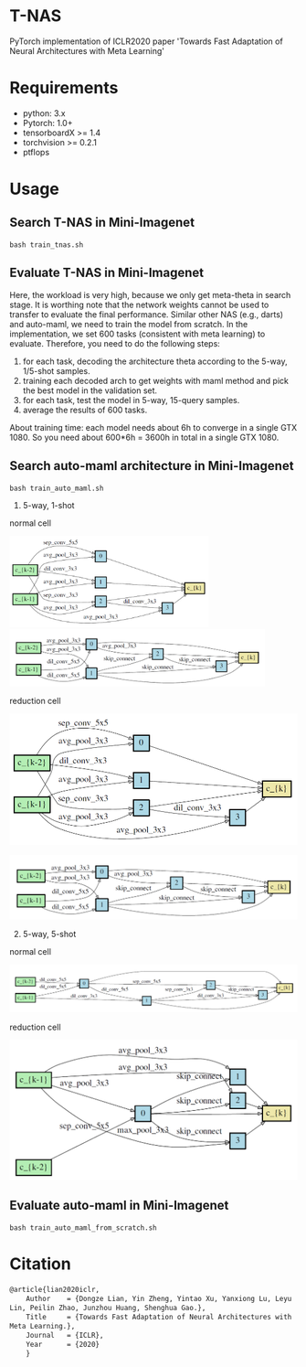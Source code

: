 # T-NAS

PyTorch implementation  of ICLR2020 paper 'Towards Fast Adaptation of Neural Architectures with Meta Learning'

# Requirements
- python: 3.x
- Pytorch: 1.0+
- tensorboardX >= 1.4
- torchvision >= 0.2.1
- ptflops


# Usage
## Search T-NAS in Mini-Imagenet
    bash train_tnas.sh
    
    
## Evaluate T-NAS in Mini-Imagenet
   Here, the workload is very high, because we only get meta-theta in search stage. It is worthing note that the network weights cannot
   be used to transfer to evaluate the final performance. Similar other NAS (e.g., darts) and auto-maml, we need to train the model from 
   scratch. In the implementation, we set 600 tasks (consistent with meta learning) to evaluate. Therefore, you need to do the following steps:
   1) for each task, decoding the architecture theta according to the 5-way, 1/5-shot samples.
   2) training each decoded arch to get weights with maml method and pick the best model in the validation set.
   3) for each task, test the model in 5-way, 15-query samples.
   4) average the results of 600 tasks. 
   
   About training time: each model needs about 6h to converge in a single GTX 1080. So you need about 600*6h = 3600h in total in a single GTX 1080.
   
    
## Search auto-maml architecture in Mini-Imagenet
    bash train_auto_maml.sh
    
1. 5-way, 1-shot

normal cell

<p float="center">
    <img src='images/normal_5way_1shot.jpg' height="160"/>
    <img src='images/reduction_5way_1shot.jpg' height="100"/>
</p>


reduction cell



![miniimagetnet](images/normal_5way_1shot.jpg)


![miniimagetnet](images/reduction_5way_1shot.jpg)


2. 5-way, 5-shot

normal cell

![miniimagetnet](images/normal_5way_5shot.jpg)

reduction cell

![miniimagetnet](images/reduction_5way_5shot.jpg)


## Evaluate auto-maml in Mini-Imagenet
    bash train_auto_maml_from_scratch.sh



# Citation

```
@article{lian2020iclr,
    Author    = {Dongze Lian, Yin Zheng, Yintao Xu, Yanxiong Lu, Leyu Lin, Peilin Zhao, Junzhou Huang, Shenghua Gao.},
    Title     = {Towards Fast Adaptation of Neural Architectures with Meta Learning.},
    Journal   = {ICLR},
    Year      = {2020}
    }
```